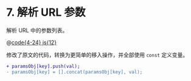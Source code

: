 # 7. 解析 URL 参数

解析 URL 中的参数列表。

@[code{4-24} js{12}](./src/07-parse-url-param.js)

修改了原文的代码，转换为更简单的移入操作，并全部使用 `const` 定义变量。

```diff
+ paramsObj[key].push(val);
- paramsObj[key] = [].concat(paramsObj[key], val);
```
